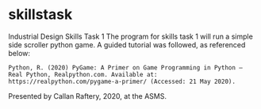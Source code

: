 # skillstask
Industrial Design Skills Task 1
The program for skills task 1 will run a simple side scroller python game. A guided tutorial was followed, as referenced below:
      
    Python, R. (2020) PyGame: A Primer on Game Programming in Python – Real Python, Realpython.com. Available at: https://realpython.com/pygame-a-primer/ (Accessed: 21 May 2020).
    
Presented by Callan Raftery, 2020, at the ASMS.
